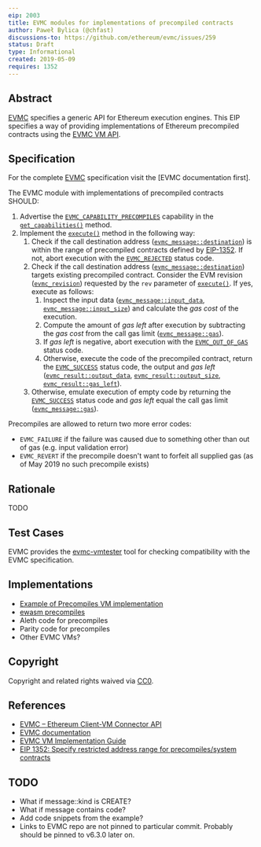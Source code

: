 ```yaml
---
eip: 2003
title: EVMC modules for implementations of precompiled contracts
author: Paweł Bylica (@chfast)
discussions-to: https://github.com/ethereum/evmc/issues/259
status: Draft
type: Informational
created: 2019-05-09
requires: 1352
---
```


## Abstract

[EVMC] specifies a generic API for Ethereum execution engines.
This EIP specifies a way of providing implementations of Ethereum precompiled contracts
using the [EVMC VM API].

## Specification

For the complete [EVMC] specification visit the [EVMC documentation first].

The EVMC module with implementations of precompiled contracts SHOULD:

1. Advertise the [`EVMC_CAPABILITY_PRECOMPILES`] capability 
   in the [`get_capabilities()`] method.
2. Implement the [`execute()`] method in the following way:
   1. Check if the call destination address ([`evmc_message::destination`])
      is within the range of precompiled contracts defined by [EIP-1352].
      If not, abort execution with the [`EVMC_REJECTED`] status code.
   2. Check if the call destination address ([`evmc_message::destination`])
      targets existing precompiled contract.
      Consider the EVM revision ([`evmc_revision`]) requested by 
      the `rev` parameter of [`execute()`].
      If yes, execute as follows:
      1. Inspect the input data ([`evmc_message::input_data`], [`evmc_message::input_size`])
         and calculate the _gas cost_ of the execution.
      2. Compute the amount of _gas left_ after execution by
         subtracting the _gas cost_ from the call gas limit ([`evmc_message::gas`]).
      3. If _gas left_ is negative,
         abort execution with the [`EVMC_OUT_OF_GAS`] status code.
      4. Otherwise,
         execute the code of the precompiled contract,
         return the [`EVMC_SUCCESS`] status code, the output and _gas left_
         ([`evmc_result::output_data`], [`evmc_result::output_size`], [`evmc_result::gas_left`]).
   3. Otherwise, emulate execution of empty code by returning
      the [`EVMC_SUCCESS`] status code
      and _gas left_ equal the call gas limit ([`evmc_message::gas`]).

Precompiles are allowed to return two more error codes:
- `EVMC_FAILURE` if the failure was caused due to something other than out of gas (e.g. input validation error)
- `EVMC_REVERT` if the precompile doesn't want to forfeit all supplied gas (as of May 2019 no such precompile exists)

## Rationale

TODO


## Test Cases

EVMC provides the [evmc-vmtester] tool for checking compatibility with the EVMC specification.

## Implementations

- [Example of Precompiles VM implementation][example_precompiles_vm.cpp]
- [ewasm precompiles]
- Aleth code for precompiles
- Parity code for precompiles
- Other EVMC VMs?

## Copyright

Copyright and related rights waived via [CC0](https://creativecommons.org/publicdomain/zero/1.0/).

## References

- [EVMC – Ethereum Client-VM Connector API][EVMC]
- [EVMC documentation]
- [EVMC VM Implementation Guide][EVMC VM API]
- [EIP 1352: Specify restricted address range for precompiles/system contracts][EIP-1352]

## TODO

- What if message::kind is CREATE?
- What if message contains code?
- Add code snippets from the example?
- Links to EVMC repo are not pinned to particular commit. Probably should be pinned to v6.3.0 later on.


[EIP-1352]: https://eips.ethereum.org/EIPS/eip-1352
[EVMC]: https://github.com/ethereum/evmc
[EVMC documentation]: https://ethereum.github.io/evmc/
[EVMC VM API]: https://ethereum.github.io/evmc/vmguide.html
[evmc-vmtester]: https://ethereum.github.io/evmc/vmtester.html
[example_precompiles_vm.cpp]: https://github.com/ethereum/evmc/blob/master/examples/example_precompiles_vm/example_precompiles_vm.cpp
[ewasm precompiles]: https://github.com/ewasm/ewasm-precompiles

[`EVMC_CAPABILITY_PRECOMPILES`]: https://ethereum.github.io/evmc/group__EVMC.html#gga44f9ecb88cf6422a0072936494fd6ac7a43ea2aa7b099a2d67bc53c118ff3683d
[`EVMC_REJECTED`]: https://ethereum.github.io/evmc/group__EVMC.html#gga4c0be97f333c050ff45321fcaa34d920a2f3e0d8777f8d974ead27ae2a6eb2005
[`EVMC_OUT_OF_GAS`]: https://ethereum.github.io/evmc/group__EVMC.html#gga4c0be97f333c050ff45321fcaa34d920abfc47f75656c996c0b29c0553c00fc18
[`EVMC_SUCCESS`]: https://ethereum.github.io/evmc/group__EVMC.html#gga4c0be97f333c050ff45321fcaa34d920a4bc3069fec2bab2a55355a72b7db68b7
[`execute()`]: https://ethereum.github.io/evmc/structevmc__instance.html#a0823ebff21f9b0395b157e8c6b14a207
[`get_capabilities()`]: https://ethereum.github.io/evmc/structevmc__instance.html#ae63b9ca898aa41cbd1e2fe86ca8f4e1c
[`evmc_message::destination`]: https://ethereum.github.io/evmc/structevmc__message.html#a88ecfaa03a85a31c6da36fa043b98cea
[`evmc_message::input_data`]: https://ethereum.github.io/evmc/structevmc__message.html#a1adee3454b105eb29cd659ee0cf65c77
[`evmc_message::input_size`]: https://ethereum.github.io/evmc/structevmc__message.html#a2cf1deebd0dbbb20f25ecdfa299f4b5d
[`evmc_message::gas`]: https://ethereum.github.io/evmc/structevmc__message.html#ae8deff46588584fa27890e74c82db5e7
[`evmc_result::gas_left`]: https://ethereum.github.io/evmc/structevmc__result.html#af8478c93dbcc3cb2876037c5a5afd4c0
[`evmc_result::output_data`]: https://ethereum.github.io/evmc/structevmc__result.html#a61978e85f9d795a7b9695b9cbf1748d6
[`evmc_result::output_size`]: https://ethereum.github.io/evmc/structevmc__result.html#a93bb7419aff492cdef754421c6d74e26
[`evmc_revision`]: https://ethereum.github.io/evmc/group__EVMC.html#gae5759b1590071966ccf6a505b52a0ef7
